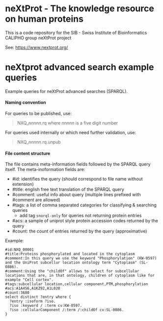 # neXtProt - The knowledge resource on human proteins

This is a code repository for the SIB - Swiss Institute of Bioinformatics CALIPHO group neXtProt project

See: https://www.nextprot.org/

# neXtprot advanced search example queries

Example queries for neXtProt advanced searches (SPARQL).

#### Naming convention
For queries to be published, use: 
> NXQ_*nnnnn*.rq 
> where *nnnnn* is a five digit number 

For queries used internally or which need further validation, use:
> NXQ_*nnnnn*.rq.unpub 

#### File content structure
The file contains meta-information fields followed by the SPARQL query itself.
The meta-inoformation fields are:
- #id: identifies the query (should correspond to file name without extension)
- #title: english free text translation of the SPARQL query 
- #comment: useful info about query (multiple lines prefixed with #comment are allowed)
- #tags: a list of comma separated categories for classifying & searching queries
  - add tag `snorql-only` for queries not returning protein entries
- #acs: a sample of uniprot style protein accession codes returned by the query
- #count: the count of entries returned by the query (approximative)


Example:
```
#id:NXQ_00001
#title:Proteins phosphorylated and located in the cytoplasm
#comment:In this query we use the keyword "Phosphorylation" (KW-0597) and the UniProt subcellur location ontology term "Cytoplasm" (SL-0886).
#comment:Using the "childOf" allows to select for subcellular locations that are, in that ontology, children of cytoplasm like for example "Cell cortex".
#tags:subcellular location,cellular component,PTM,phosphorylation
#acs:A1A4S6,A1KZ92,A1L020
#count:3680
select distinct ?entry where {
  ?entry :isoform ?iso.
  ?iso :keyword / :term cv:KW-0597.
  ?iso :cellularComponent /:term /:childOf cv:SL-0086.
}
```



